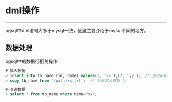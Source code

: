 # dml操作
---

pgsql中dml语句大多于mysql一致，这里主要介绍于mysql不同的地方。

## 数据处理

pgsql中的数据行相关操作:

```sql
# 插入数据
> insert into tb_name (id, name) values(1, 'xx'),(2, 'yy');  /* 字符串用单引号 */
> copy tb_name from '/path/xx.txt';  /* 批量导入数据 */

# 查询数据
> select * from tb_name where name="xx";
```
